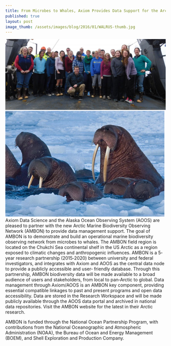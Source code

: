 ```yaml
---
title: From Microbes to Whales, Axiom Provides Data Support for the Arctic Marine Biodiversity Observing Network (AMBON)
published: true
layout: post
image_thumb: /assets/images/blog/2016/01/WALRUS-thumb.jpg
---
```

<img src="/assets/images/blog/2016/01/AMBON2015_GroupPhotoCropped1-1024x452.jpg" />

<img src="/assets/images/blog/2016/01/WALRUS-500x333.jpg" class="pull-right" />
Axiom Data Science and the Alaska Ocean Observing System (AOOS) are pleased to partner with the new Arctic Marine Biodiversity Observing Network (AMBON) to provide data management support. The goal of AMBON is to demonstrate and build an operational marine biodiversity observing network from microbes to whales. The AMBON field region is located on the Chukchi Sea continental shelf in the US Arctic as a region exposed to climatic changes and anthropogenic influences. AMBON is a 5‐year research partnership (2015‐2020) between university and federal investigators, and integrates with Axiom and AOOS as the central data node to provide a publicly accessible and user‐ friendly database. Through this partnership, AMBON biodiversity data will be made available to a broad audience of users and stakeholders, from local to pan‐Arctic to global. Data management through Axiom/AOOS is an AMBON key component, providing essential compatible linkages to past and present programs and open data accessibility. Data are stored in the Research Workspace and will be made publicly available through the AOOS data portal and archived in national data repositories. Visit the AMBON website for the latest in their Arctic research. 

AMBON is funded through the National Ocean Partnership Program, with contributions from the National Oceanographic and Atmospheric Administration (NOAA), the Bureau of Ocean and Energy Management (BOEM), and Shell Exploration and Production Company. 

